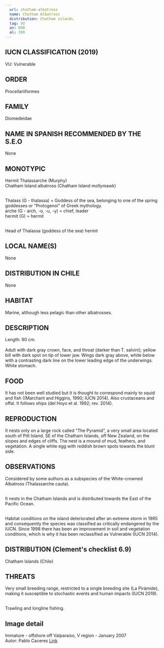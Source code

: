 ```yaml
---
  url: chatham-albatross
  name: Chatham Albatross
  distribution: Chatham islands.
  tag: VU
  an: 600
  al: 399
---
```


## IUCN CLASSIFICATION (2019)

VU: Vulnerable

## ORDER

Procellariiformes

## FAMILY

Diomedeidae

## NAME IN SPANISH RECOMMENDED BY THE S.E.O

None

## MONOTYPIC

Hermit Thalassarche (Murphy)<br>
Chatham Island albatross (Chatham Island mollymawk)<br><br>

Thalass (G - thalassa) = Goddess of the sea, belonging to one of the spring goddesses or "Protogenoi" of Greek mythology.<br>
arche (G - arch, -o, -u, -y) = chief, leader<br>
hermit (G) = hermit<br><br>

Head of Thalassa (goddess of the sea) hermit

## LOCAL NAME(S)

None

## DISTRIBUTION IN CHILE

None

## HABITAT

Marine, although less pelagic than other albatrosses.

## DESCRIPTION

Length: 90 cm.<br><br>
Adult with dark gray crown, face, and throat (darker than T. salvini); yellow bill with dark spot on tip of lower jaw. Wings dark gray above, white below with a contrasting dark line on the lower leading edge of the underwings. White stomach.

## FOOD

It has not been well studied but it is thought to correspond mainly to squid and fish ((Marchant and Higgins, 1990; IUCN 2014). Also crustaceans and offal. It follows ships (del Hoyo et al. 1992; rev. 2014).

## REPRODUCTION

It nests only on a large rock called "The Pyramid", a very small area located south of Pitt Island, SE of the Chatham Islands, off New Zealand, on the slopes and edges of cliffs. The nest is a mound of mud, feathers, and vegetation. A single white egg with reddish brown spots towards the blunt side.

## OBSERVATIONS

Considered by some authors as a subspecies of the White-crowned Albatross (Thalassarche cauta).<br><br>

It nests in the Chatham Islands and is distributed towards the East of the Pacific Ocean.<br><br>

Habitat conditions on the island deteriorated after an extreme storm in 1985 and consequently the species was classified as critically endangered by the IUCN. Since 1998 there has been an improvement in soil and vegetation conditions, which is why it has been reclassified as Vulnerable (IUCN 2014).

## DISTRIBUTION (Clement's checklist 6.9)

Chatham Islands (Chile)

## THREATS

Very small breeding range, restricted to a single breeding site (La Pirámide), making it susceptible to stochastic events and human impacts (IUCN 2019).<br><br>

Trawling and longline fishing.

## Image detail

Immature - offshore off Valparaiso, V region - January 2007<br>
Autor: Pablo Caceres [Link](http://www.flickr.com/photos/pablocaceres/)
